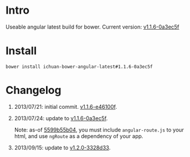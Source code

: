 Intro
==============

Useable angular latest build for bower. Current version: [v1.1.6-0a3ec5f](https://github.com/angular/angular.js/commit/0a3ec5f8bbc1b51c9188f661df1697cc6a32c6a5)


Install
========

```
bower install ichuan-bower-angular-latest#1.1.6-0a3ec5f
```


Changelog
==========
1. 2013/07/21: initial commit. [v1.1.6-e46100f](https://github.com/angular/angular.js/tree/e46100f7097d9a8f174bdb9e15d4c6098395c3f2).
2. 2013/07/24: update to [v1.1.6-0a3ec5f](https://github.com/angular/angular.js/commit/0a3ec5f8bbc1b51c9188f661df1697cc6a32c6a5).

   Note: as-of [5599b55b04](https://github.com/angular/angular.js/commit/5599b55b04788c2e327d7551a4a699d75516dd21), you must 
   include `angular-route.js` to your html, and use `ngRoute` as a dependency of your app.
3. 2013/09/15: update to [v1.2.0-3328d33](https://github.com/angular/angular.js/tree/3328d33ed0b9a99649b682aad3c7b234d4f1d8ca).
